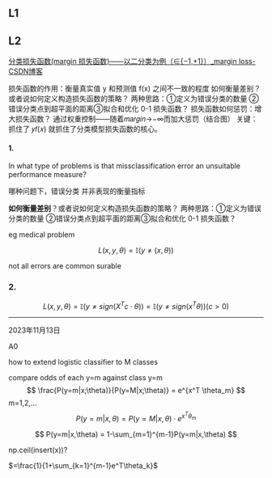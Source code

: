

## L1



## L2

[分类损失函数(margin 损失函数)——以二分类为例（∈{−1,+1}）_margin loss-CSDN博客](https://blog.csdn.net/Robin_Pi/article/details/105889918)



损失函数的作用：衡量真实值 y 和预测值 f(x) 之间不一致的程度
如何衡量差别？或者说如何定义构造损失函数的策略？
两种思路：①定义为错误分类的数量 ②错误分类点到超平面的距离③拟合和优化 0-1 损失函数？
损失函数如何惩罚：增大损失函数？
通过权重控制——随着𝑚𝑎𝑟𝑔𝑖𝑛→−∞而加大惩罚（结合图）
关键：抓住了 𝑦𝑓(𝑥) 就抓住了分类模型损失函数的核心。

#### 1.

In what type of problems is that missclassification error an unsuitable performance measure?

哪种问题下，错误分类 并非表现的衡量指标

**如何衡量差别**？或者说如何定义构造损失函数的策略？
两种思路：①定义为错误分类的数量 ②错误分类点到超平面的距离③拟合和优化 0-1 损失函数？

eg medical problem


$$
L(x,y,\theta)= \mathbb{I}(y \neq (x,\theta))
$$


not all errors are common surable

### 2.

$$
L(x,y,\theta) =  \mathbb{I}(y \neq sign(X^T c\cdot \theta))= \mathbb{I}(y\neq sign(x^T \theta)) (c>0)
$$





---

2023年11月13日

A0

how to extend logistic classifier to M classes

compare odds of each y=m against class y=m
$$
\frac{P(y=m|x;\theta)}{P(y=M|x;\theta)} = e^{x^T \theta_m}
$$
m=1,2,…
$$
P(y=m|x,\theta) = P(y=M|x,\theta) \cdot e^{x^T \theta_m}
$$

$$
P(y=m|x,\theta) = 1-\sum_{m=1}^{m-1}P(y=m|x,\theta)
$$

np.ceil(insert(x))?

$=\frac{1}{1+\sum_{k=1}^{m-1}e^T\theta_k}$